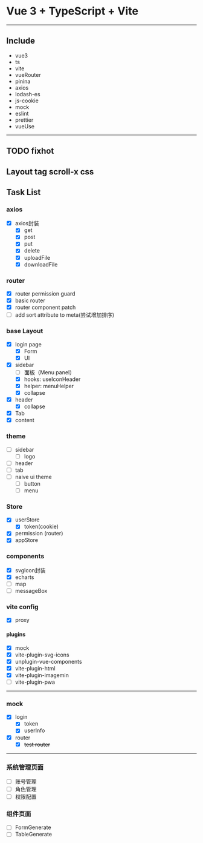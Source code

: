 # Vue 3 + TypeScript + Vite
----
## Include
* vue3
* ts
* vite
* vueRouter
* pinina
* axios
* lodash-es
* js-cookie
* mock
* eslint
* prettier
* vueUse
---
## TODO fixhot
Layout tag scroll-x css
----
## Task List
### axios
- [x] axios封装
  - [x] get
  - [x] post
  - [x] put
  - [x] delete
  - [x] uploadFile
  - [x] downloadFile
### router
- [x] router permission guard
- [x] basic router
- [x] router component patch
- [ ] add sort attribute to meta(尝试增加排序)
### base Layout
- [x] login page
  - [x] Form
  - [x] UI
- [x] sidebar
  - [ ] 面板（Menu panel）
  - [X] hooks: useIconHeader
  - [x] helper: menuHelper
  - [x] collapse
- [x] header
  - [x] collapse
- [x] Tab
- [x] content
### theme
- [ ] sidebar
  - [ ] logo
- [ ] header
- [ ] tab
- [ ] naive ui theme
  - [ ] button
  - [ ] menu
### Store
- [x] userStore
  - [x] token(cookie)
- [x] permission (router)
- [x] appStore
### components
- [x] svgIcon封装
- [x] echarts
- [ ] map
- [ ] messageBox
### vite config
- [x] proxy 
#### plugins 
  - [x] mock
  - [x] vite-plugin-svg-icons 
  - [x] unplugin-vue-components
  - [x] vite-plugin-html
  - [x] vite-plugin-imagemin
  - [ ] vite-plugin-pwa
----
### mock
- [x] login
  - [x] token
  - [x] userInfo
- [x] router
  - [x] ~~test router~~
---
### 系统管理页面
- [ ] 账号管理
- [ ] 角色管理
- [ ] 权限配置
### 组件页面
- [ ] FormGenerate
- [ ] TableGenerate
